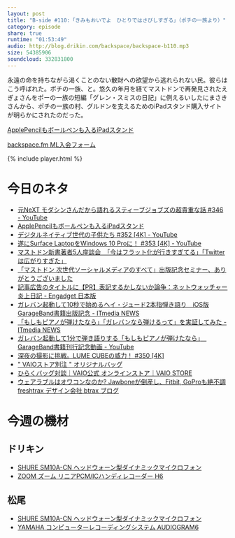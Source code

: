 ```yaml
---
layout: post
title: "B-side #110:「きみもおいでよ　ひとりではさびしすぎる」（ポチの一族より）"
category: episode
share: true
runtime: "01:53:49"
audio: http://blog.drikin.com/backspace/backspace-b110.mp3
size: 54385906
soundcloud: 332831800
---
```


永遠の命を持ちながら渇くことのない散財への欲望から逃れられない民。彼らはこう呼ばれた。ポチの一族、と。悠久の年月を経てマストドンで再発見されたえぎょさんをポーの一族の短編「グレン・スミスの日記」に例えるいしたにまさきさんから、ポチの一族の村、グルドンを支えるためのiPadスタンド購入サイトが明らかにされたのだった。

[ApplePencilもボールペンも入るiPadスタンド](https://ishitani.thebase.in/items/6791455)


[backspace.fm ML入会フォーム](http://backspace.us11.list-manage.com/subscribe?u=09c933bd3997c1d16dbed156a&id=84b6529b91)

{% include player.html %}

# 今日のネタ

* [元NeXT モダシンさんだから語れるスティーブジョブズの超貴重な話 #346 - YouTube](https://www.youtube.com/watch?v=YoEzJfw3mDY)
* [ApplePencilもボールペンも入るiPadスタンド](https://ishitani.thebase.in/items/6791455)
* [デジタルネイティブ世代の子供たち #352 [4K] - YouTube](https://www.youtube.com/watch?v=2Nt_fGgsQQc)
* [遂にSurface LaptopをWindows 10 Proに！ #353 [4K] - YouTube](https://www.youtube.com/watch?v=Da-WvQ3ub5Y)
* [マストドン新書著者5人座談会　「今はフラット化が行きすぎてる」「Twitterは広がりすぎた」](http://www.itmedia.co.jp/news/articles/1707/11/news065.html)
* [「マストドン 次世代ソーシャルメディアのすべて」出版記念セミナー、ありがとうございました](https://mitaimon.com/fc00da3fdd74)
* [記事広告のタイトルに【PR】表記するかしないか論争：ネットウォッチャー炎上日記 - Engadget 日本版](http://japanese.engadget.com/2017/07/11/pr/)
* [ガレバン起動して10秒で始めるヘイ・ジュード2本指弾き語り　iOS版GarageBand書籍出版記念 - ITmedia NEWS](http://www.itmedia.co.jp/news/articles/1707/06/news126.html)
* [「もしもピアノが弾けたなら」「ガレバンなら弾けるって」を実証してみた - ITmedia NEWS](http://www.itmedia.co.jp/news/articles/1707/10/news052.html)
* [ガレバン起動して1分で弾き語りする「もしもピアノが弾けたなら」　GarageBand書籍刊行記念動画 - YouTube](https://www.youtube.com/watch?v=UFz9-nq7Z6w)
* [深夜の撮影に挑戦。LUME CUBEの威力！ #350 [4K]](https://www.youtube.com/watch?v=iHyXeGWW5CA)
* [" VAIOストア別注 " オリジナルバッグ](http://store.vaio.com/shop/#original_bag)
* [ひらくバッグ対談｜VAIO公式 オンラインストア｜VAIO STORE](http://store.vaio.com/shop/pages/hiraku_bag.aspx)
* [ウェアラブルはオワコンなのか? Jawboneが倒産し、Fitbit, GoProも絶不調  freshtrax  デザイン会社 btrax ブログ](http://blog.btrax.com/jp/2017/07/09/death-of-wearables/)

# 今週の機材

## ドリキン
* [SHURE  SM10A-CN ヘッドウォーン型ダイナミックマイクロフォン](http://amzn.to/1LXIGkV) 
* [ZOOM ズーム リニアPCM/ICハンディレコーダー H6](http://amzn.to/29BOo5n)

## 松尾
* [SHURE  SM10A-CN ヘッドウォーン型ダイナミックマイクロフォン](http://amzn.to/1LXIGkV) 
* [YAMAHA コンピューターレコーディングシステム AUDIOGRAM6](http://amzn.to/1Rsyq5W)
